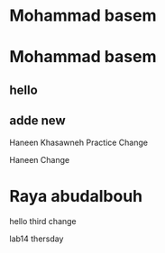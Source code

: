 
# Mohammad basem
# Mohammad basem
## hello
## adde new
Haneen Khasawneh 
Practice Change 


Haneen Change 

# Raya abudalbouh

hello 
third change 

lab14 
thersday 




